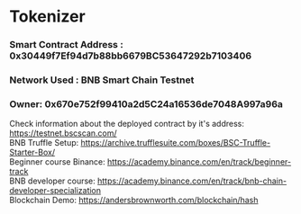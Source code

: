 # Tokenizer
### Smart Contract Address : 0x30449f7Ef94d7b88bb6679BC53647292b7103406
### Network Used : BNB Smart Chain Testnet
### Owner: 0x670e752f99410a2d5C24a16536de7048A997a96a
Check information about the deployed contract by it's address: https://testnet.bscscan.com/ <br>
BNB Truffle Setup: https://archive.trufflesuite.com/boxes/BSC-Truffle-Starter-Box/ <br>
Beginner course Binance: https://academy.binance.com/en/track/beginner-track <br>
BNB developer course: https://academy.binance.com/en/track/bnb-chain-developer-specialization <br>
Blockchain Demo: https://andersbrownworth.com/blockchain/hash <br>